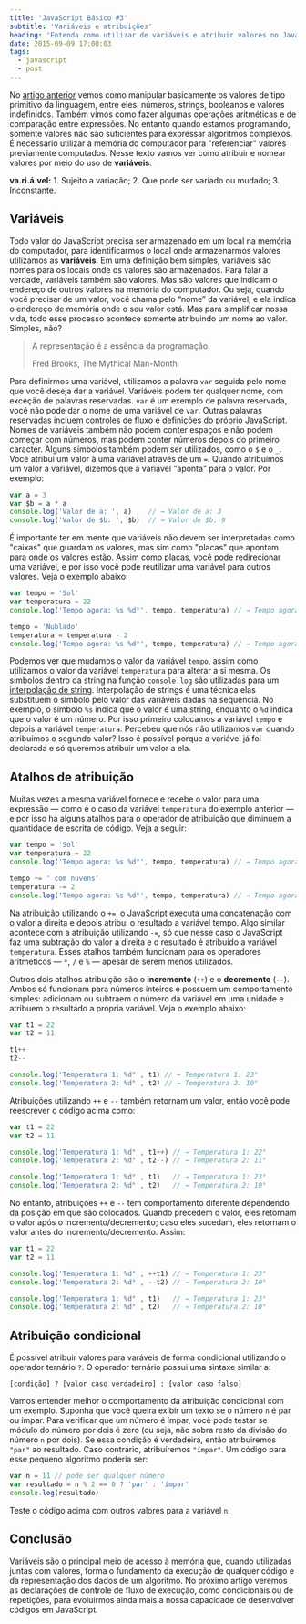 ```yaml
---
title: 'JavaScript Básico #3'
subtitle: 'Variáveis e atribuições'
heading: 'Entenda como utilizar de variáveis e atribuir valores no JavaScript.'
date: 2015-09-09 17:00:03
tags:
  - javascript
  - post
---
```


No [artigo anterior](https://maxroecker.github.io/posts/2015-09-01-javascript-basico-2/) vemos como manipular basicamente os valores de tipo primitivo da linguagem, entre eles: números, strings, booleanos e valores indefinidos. Também vimos como fazer algumas operações aritméticas e de comparação entre expressões. No entanto quando estamos programando, somente valores não são suficientes para expressar algoritmos complexos. É necessário utilizar a memória do computador para "referenciar" valores previamente computados. Nesse texto vamos ver como atribuir e nomear valores por meio do uso de **variáveis**.

<aside>
<strong>va.ri.á.vel:</strong> 1. Sujeito a variação; 2. Que pode ser variado ou mudado; 3. Inconstante.
</aside>

## Variáveis

Todo valor do JavaScript precisa ser armazenado em um local na memória do computador, para identificarmos o local onde armazenarmos valores utilizamos as **variáveis**. Em uma definição bem simples, variáveis são nomes para os locais onde os valores são armazenados. Para falar a verdade, variáveis também são valores. Mas são valores que indicam o endereço de outros valores na memória do computador. Ou seja, quando você precisar de um valor, você chama pelo “nome” da variável, e ela indica o endereço de memória onde o seu valor está. Mas para simplificar nossa vida, todo esse processo acontece somente atribuindo um nome ao valor. Simples, não?

<blockquote>
  <p>
    A representação é a essência da programação.
  </p>
  <footer>Fred Brooks, The Mythical Man-Month</footer>
</blockquote>

Para definirmos uma variável, utilizamos a palavra `var` seguida pelo nome que você deseja dar a variável. Variáveis podem ter qualquer nome, com exceção de palavras reservadas. `var` é um exemplo de palavra reservada, você não pode dar o nome de uma variável de `var`. Outras palavras reservadas incluem controles de fluxo e definições do próprio JavaScript. Nomes de variáveis também não podem conter espaços e não podem começar com números, mas podem conter números depois do primeiro caracter. Alguns símbolos também podem ser utilizados, como o `$` e o `_`. Você atribui um valor à uma variável através de um `=`. Quando atribuímos um valor a variável, dizemos que a variável "aponta" para o valor. Por exemplo:

```js
var a = 3
var $b = a * a
console.log('Valor de a: ', a)    // → Valor de a: 3
console.log('Valor de $b: ', $b)  // → Valor de $b: 9
```

É importante ter em mente que variáveis não devem ser interpretadas como "caixas" que guardam os valores, mas sim como "placas" que apontam para onde os valores estão. Assim como placas, você pode redirecionar uma variável, e por isso você pode reutilizar uma variável para outros valores. Veja o exemplo abaixo:

```js
var tempo = 'Sol'
var temperatura = 22
console.log('Tempo agora: %s %d°', tempo, temperatura) // → Tempo agora: Sol 22°

tempo = 'Nublado'
temperatura = temperatura - 2
console.log('Tempo agora: %s %d°', tempo, temperatura) // → Tempo agora: Nublado 20°
```

Podemos ver que mudamos o valor da variável `tempo`, assim como utilizamos o valor da variável `temperatura` para alterar a si mesma. Os símbolos dentro da string na função `console.log` são utilizadas para um [interpolação de string](https://en.wikipedia.org/wiki/String_interpolation). Interpolação de strings é uma técnica elas substituem o símbolo pelo valor das variáveis dadas na sequência. No exemplo, o símbolo `%s` indica que o valor é uma string, enquanto o `%d` indica que o valor é um número. Por isso primeiro colocamos a variável `tempo` e depois a variável `temperatura`. Percebeu que nós não utilizamos `var` quando atribuímos o segundo valor? Isso é possível porque a variável já foi declarada e só queremos atribuir um valor a ela.

## Atalhos de atribuição

Muitas vezes a mesma variável fornece e recebe o valor para uma expressão — como é o caso da variável `temperatura` do exemplo anterior — e por isso há alguns atalhos para o operador de atribuição que diminuem a quantidade de escrita de código. Veja a seguir:

```js
var tempo = 'Sol'
var temperatura = 22
console.log('Tempo agora: %s %d°', tempo, temperatura) // → Tempo agora: Sol 22°

tempo += ' com nuvens'
temperatura -= 2
console.log('Tempo agora: %s %d°', tempo, temperatura) // → Tempo agora: Sol com nuvens 20°
```

Na atribuição utilizando o `+=`, o JavaScript executa uma concatenação com o valor a direita e depois atribui o resultado a variável tempo. Algo similar acontece com a atribuição utilizando `-=`, só que nesse caso o JavaScript faz uma subtração do valor a direita e o resultado é atribuído a variável `temperatura`. Esses atalhos também funcionam para os operadores aritméticos — `*`, `/` e `%` — apesar de serem menos utilizados.

Outros dois atalhos atribuição são o **incremento** (`++`) e o **decremento** (`--`). Ambos só funcionam para números inteiros e possuem um comportamento simples: adicionam ou subtraem o número da variável em uma unidade e atribuem o resultado a própria variável. Veja o exemplo abaixo:

```js
var t1 = 22
var t2 = 11

t1++
t2--

console.log('Temperatura 1: %d°', t1) // → Temperatura 1: 23°
console.log('Temperatura 2: %d°', t2) // → Temperatura 2: 10°
```

Atribuições utilizando `++` e `--` também retornam um valor, então você pode reescrever o código acima como:

```js
var t1 = 22
var t2 = 11

console.log('Temperatura 1: %d°', t1++) // → Temperatura 1: 22°
console.log('Temperatura 2: %d°', t2--) // → Temperatura 2: 11°

console.log('Temperatura 1: %d°', t1)   // → Temperatura 1: 23°
console.log('Temperatura 2: %d°', t2)   // → Temperatura 2: 10°
```

No entanto, atribuições `++` e `--` tem comportamento diferente dependendo da posição em que são colocados. Quando precedem o valor, eles retornam o valor após o incremento/decremento; caso eles sucedam, eles retornam o valor antes do incremento/decremento. Assim:

```js
var t1 = 22
var t2 = 11

console.log('Temperatura 1: %d°', ++t1) // → Temperatura 1: 23°
console.log('Temperatura 2: %d°', --t2) // → Temperatura 2: 10°

console.log('Temperatura 1: %d°', t1)   // → Temperatura 1: 23°
console.log('Temperatura 2: %d°', t2)   // → Temperatura 2: 10°
```

## Atribuição condicional

É possível atribuir valores para varáveis de forma condicional utilizando o operador ternário `?`. O operador ternário possui uma sintaxe similar a:

```
[condição] ? [valor caso verdadeiro] : [valor caso falso]
```

Vamos entender melhor o comportamento da atribuição condicional com um exemplo. Suponha que você queira exibir um texto se o número `n` é par ou ímpar. Para verificar que um número é ímpar, você pode testar se módulo do número por dois é zero (ou seja, não sobra resto da divisão do número `n` por dois). Se essa condição é verdadeira, então atribuiremos `"par"` ao resultado. Caso contrário, atribuíremos `"ímpar"`. Um código para esse pequeno algoritmo poderia ser:

```js
var n = 11 // pode ser qualquer número
var resultado = n % 2 == 0 ? 'par' : 'ímpar'
console.log(resultado)
```

Teste o código acima com outros valores para a variável `n`.

## Conclusão

Variáveis são o principal meio de acesso à memória que, quando utilizadas juntas com valores, forma o fundamento da execução de qualquer código e da representação dos dados de um algoritmo. No próximo artigo veremos as declarações de controle de fluxo de execução, como condicionais ou de repetições, para evoluirmos ainda mais a nossa capacidade de desenvolver códigos em JavaScript.
